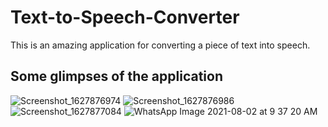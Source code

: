 # Text-to-Speech-Converter
This is an amazing application for converting a piece of text into speech.

## Some glimpses of the application

![Screenshot_1627876974](https://user-images.githubusercontent.com/63424869/127804279-252f5c8f-2c24-4ffd-b2d6-cabeb4520e6a.png)
![Screenshot_1627876986](https://user-images.githubusercontent.com/63424869/127804283-0f4dd34b-9d7e-44b7-95ec-147a70acad53.png)
![Screenshot_1627877084](https://user-images.githubusercontent.com/63424869/127804284-8540e084-8cb3-4112-a428-260385dc616f.png)
![WhatsApp Image 2021-08-02 at 9 37 20 AM](https://user-images.githubusercontent.com/63424869/127804292-018bf42c-15e1-4cb6-bb1f-b7223fef07bd.jpeg)

